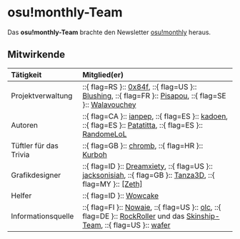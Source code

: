# osu!monthly-Team

Das **osu!monthly-Team** brachte den Newsletter [osu!monthly](/wiki/Community/osu!monthly) heraus.

## Mitwirkende

| Tätigkeit | Mitglied(er) |
| :-- | :-- |
| Projektverwaltung | ::{ flag=RS }:: [0x84f](https://osu.ppy.sh/users/7944724), ::{ flag=US }:: [Blushing](https://osu.ppy.sh/users/5927823), ::{ flag=FR }:: [Pisapou](https://osu.ppy.sh/users/16640021), ::{ flag=SE }:: [Walavouchey](https://osu.ppy.sh/users/5773079) |
| Autoren | ::{ flag=CA }:: [ianpep](https://osu.ppy.sh/users/7699030), ::{ flag=ES }:: [kadoen](https://osu.ppy.sh/users/12780575), ::{ flag=ES }:: [Patatitta](https://osu.ppy.sh/users/16294034), ::{ flag=ES }:: [RandomeLoL](https://osu.ppy.sh/users/7080063) |
| Tüftler für das Trivia | ::{ flag=GB }:: [chromb](https://osu.ppy.sh/users/10238680), ::{ flag=HR }:: [Kurboh](https://osu.ppy.sh/users/15243233) |
| Grafikdesigner | ::{ flag=ID }:: [Dreamxiety](https://osu.ppy.sh/users/13103233), ::{ flag=US }:: [jacksonisiah](https://osu.ppy.sh/users/10739248), ::{ flag=GB }:: [Tanza3D](https://osu.ppy.sh/users/10379965), ::{ flag=MY }:: [[Zeth]](https://osu.ppy.sh/users/9912966) |
| Helfer | ::{ flag=ID }:: [Wowcake](https://osu.ppy.sh/users/16121851) |
| Informationsquelle | ::{ flag=FI }:: [Nowaie](https://osu.ppy.sh/users/5428909), ::{ flag=US }:: [olc](https://osu.ppy.sh/users/7081160), ::{ flag=DE }:: [RockRoller](https://osu.ppy.sh/users/8388854) und das [Skinship-Team](https://skinship.xyz/), ::{ flag=US }:: [wafer](https://osu.ppy.sh/users/9416836) |
